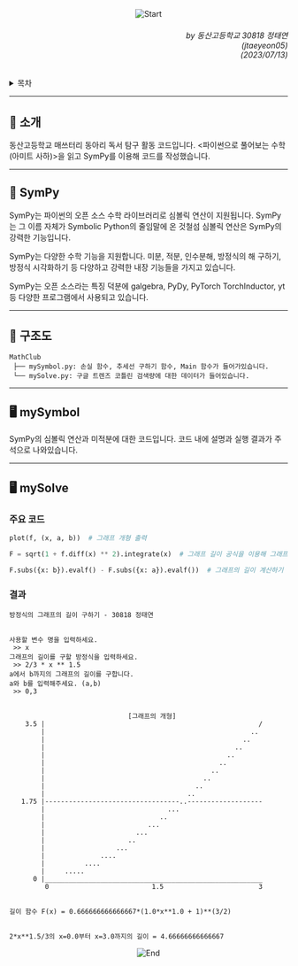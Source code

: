 <div align=center>
    <img src="https://capsule-render.vercel.app/api?type=waving&height=280&fontSize=70&fontAlignY=45&color=gradient&customColorList=4&section=header&text=메쓰터리%20독서%20탐구" alt="Start"/>
</div>

<div align=right>
    <h6>
        by 동산고등학교 30818 정태연<br/>
        (jtaeyeon05)<br/>  
        (2023/07/13)
    </h6>
</div>

<details>
    <summary>목차</summary>
    <h6>
        <ul dir="auto">
            <a href="https://github.com/error0918/MiniProjects/tree/main/MathClub/MathClub#-----소개">
                <li>
                    📜 소개
                </li>
            </a>
            <a href="https://github.com/error0918/MiniProjects/tree/main/MathClub/MathClub#-----SymPy">
                <li>
                    👀 SymPy
                </li>
            </a>
            <a href="https://github.com/error0918/MiniProjects/tree/main/MathClub/MathClub#-----구조도">
                <li>
                    📱️ 구조도
                </li>
            </a>
            <a href="https://github.com/error0918/MiniProjects/tree/main/MathClub/MathClub#----%EF%B8%8F-mySymbol">
                <li>
                    🖥️ mySymbol
                </li>
            </a>
            <a href="https://github.com/error0918/MiniProjects/tree/main/MathClub/MathClub#----%EF%B8%8F-mySolve">
                <li>
                    🖥️ mySolve
                </li>
            </a>
        </ul>
    </h6>
</details>

---

<h2>
    📜 소개
</h2>

동산고등학교 매쓰터리 동아리 독서 탐구 활동 코드입니다. <파이썬으로 풀어보는 수학 (아미트 사하)>을 읽고 SymPy를 이용해 코드를 작성했습니다.

---

<h2>
    👀 SymPy
</h2>

SymPy는 파이썬의 오픈 소스 수학 라이브러리로 심볼릭 연산이 지원됩니다. SymPy는 그 이름 자체가 Symbolic Python의 줄임말에 온 것철섬 심볼릭 연산은 SymPy의 강력한 기능입니다.

SymPy는 다양한 수학 기능을 지원합니다. 미분, 적분, 인수분해, 방정식의 해 구하기, 방정식 시각화하기 등 다양하고 강력한 내장 기능들을 가지고 있습니다.

SymPy는 오픈 소스라는 특징 덕분에 galgebra, PyDy, PyTorch TorchInductor, yt 등 다양한 프로그램에서 사용되고 있습니다.

---

<h2>
    📱️ 구조도
</h2>

```
MathClub
 ├── mySymbol.py: 손실 함수, 추세선 구하기 함수, Main 함수가 들어가있습니다.
 └── mySolve.py: 구글 트렌즈 코틀린 검색량에 대한 데이터가 들어있습니다.
```

---

<h2>
    🖥️ mySymbol
</h2>

SymPy의 심볼릭 연산과 미적분에 대한 코드입니다. 코드 내에 설명과 실행 결과가 주석으로 나와있습니다.

---

<h2>
    🖥️ mySolve
</h2>

<h3>
    주요 코드
</h3>

```python
plot(f, (x, a, b))  # 그래프 개형 출력

F = sqrt(1 + f.diff(x) ** 2).integrate(x)  # 그래프 길이 공식을 이용해 그래프 길이 함수 구하기

F.subs({x: b}).evalf() - F.subs({x: a}).evalf())  # 그래프의 길이 계산하기
```

<h3>
    결과
</h3>

```
방정식의 그래프의 길이 구하기 - 30818 정태연


사용할 변수 명을 입력하세요. 
 >> x
그래프의 길이를 구할 방정식을 입력하세요. 
 >> 2/3 * x ** 1.5
a에서 b까지의 그래프의 길이를 구합니다.
a와 b를 입력해주세요. (a,b)
 >> 0,3


                              [그래프의 개형]                              
    3.5 |                                                      /
        |                                                    .. 
        |                                                  ..   
        |                                                ..     
        |                                              ..       
        |                                            ..         
        |                                          ..           
        |                                        ..             
        |                                      ..               
        |                                    ..                 
   1.75 |----------------------------------..-------------------
        |                               ...                     
        |                             ..                        
        |                          ...                          
        |                       ...                             
        |                     ..                                
        |                  ...                                  
        |              ....                                     
        |          ....                                         
        |     .....                                             
      0 |_______________________________________________________
         0                          1.5                        3


길이 함수 F(x) = 0.666666666666667*(1.0*x**1.0 + 1)**(3/2)


2*x**1.5/3의 x=0.0부터 x=3.0까지의 길이 = 4.66666666666667
```

<div align=center>
    <img src="https://capsule-render.vercel.app/api?type=waving&height=200&color=gradient&customColorList=4&section=footer&desc=Copyright%202023.%20jtaeyeon05%20all%20rights%20reserved" alt="End"/>
</div>